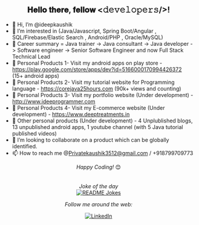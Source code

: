 <div align="center">
<h2> 𝐇𝐞𝐥𝐥𝐨 𝐭𝐡𝐞𝐫𝐞, 𝐟𝐞𝐥𝐥𝐨𝐰 <𝚍𝚎𝚟𝚎𝚕𝚘𝚙𝚎𝚛𝚜/>!</h2>
</div>

- 👋 Hi, I’m @ideepkaushik
- 👀 I’m interested in (Java/Javascript, Spring Boot/Angular , SQL/Firebase/Elastic Search , Android/PHP , Oracle/MySQL)
- 🌱 Career summary = Java trainer -> Java consultant -> Java developer -> Software engineer -> Senior Software Engineer and now Full Stack Technical Lead
- 🌱 Personal Products 1- Visit my android apps on play store - https://play.google.com/store/apps/dev?id=5166000170994426372 (15+ android apps)
- 🌱 Personal Products 2- Visit my tutorial website for Programming language - https://corejava25hours.com (90k+ views and counting)
- 🌱 Personal Products 3- Visit my portfolio website (Under development) - http://www.ideeprogrammer.com
- 🌱 Personal Products 4- Visit my E-commerce website (Under development) - https://www.deeptreatments.in
- 🌱 Other personal products (Under development) - 4 Unplublished blogs, 13 unpublished android apps, 1 youtube channel (with 5 Java tutorial published videos) 
- 💞️ I’m looking to collaborate on a product which can be globally identified.
- 📫 How to reach me @Privatekaushik3512@gmail.com / +918799709773


<div align="center">
<i>Happy Coding!</i> 😊

</div>

<div align="center">

<!-- [![Kuldeep kaushik's GitHub stats](https://github-readme-stats.vercel.app/api?username=ideepkaushik)]-->

</br>
</br>
<i>Joke of the day</i><br>
<a href="https://readme-jokes.vercel.app"><img align="center" src="https://readme-jokes.vercel.app/api" alt="README Jokes"></a>

<i>Follow me around the web:</i><br>

<a href="https://www.linkedin.com/in/kaushik3512" target="_blank"><img src="https://img.shields.io/badge/LinkedIn-%230077B5.svg?&style=flat-square&logo=linkedin&logoColor=white" alt="LinkedIn"></a>
</div>
<!---
ideepkaushik/ideepkaushik is a ✨ special ✨ repository because its `README.md` (this file) appears on your GitHub profile.
You can click the Preview link to take a look at your changes.
--->
